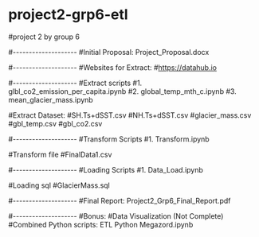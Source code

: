 # project2-grp6-etl
#project 2 by group 6

#--------------------
#Initial Proposal: Project_Proposal.docx

#--------------------
#Websites for Extract:
#https://datahub.io

#--------------------
#Extract scripts
#1. glbl_co2_emission_per_capita.ipynb
#2. global_temp_mth_c.ipynb
#3. mean_glacier_mass.ipynb

#Extract Dataset:
#SH.Ts+dSST.csv
#NH.Ts+dSST.csv
#glacier_mass.csv
#gbl_temp.csv
#gbl_co2.csv

#--------------------
#Transform Scripts
#1. Transform.ipynb

#Transform file
#FinalData1.csv

#--------------------
#Loading Scripts
#1. Data_Load.ipynb

#Loading sql
#GlacierMass.sql

#--------------------
#Final Report: Project2_Grp6_Final_Report.pdf

#--------------------
#Bonus: 
#Data Visualization (Not Complete)
#Combined Python scripts: ETL Python Megazord.ipynb
